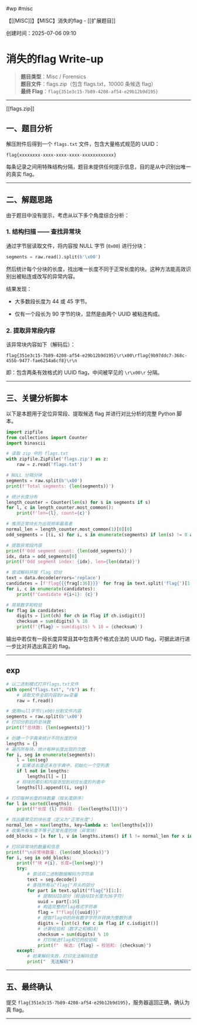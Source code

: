 
#wp #misc

【[[MISC]]】【MISC】消失的flag - [[扩展题目]]

创建时间：2025-07-06 09:10

# 消失的flag Write-up

> **题目类型**：Misc / Forensics  
> **题目文件**：flags.zip（包含 flags.txt，10000 条候选 flag）  
> **最终 Flag**：`flag{351e3c15-7b89-4208-af54-e29b12b9d195}`

---

[[flags.zip]]

## 一、题目分析

解压附件后得到一个 `flags.txt` 文件，包含大量格式规范的 UUID：

```
flag{xxxxxxxx-xxxx-xxxx-xxxx-xxxxxxxxxxxx}
```

每条记录之间用特殊结构分隔，题目未提供任何提示信息，目的是从中识别出唯一的真实 flag。

---

## 二、解题思路

由于题目中没有提示，考虑从以下多个角度综合分析：

### 1. 结构扫描 —— 查找异常块

通过字节层读取文件，将内容按 NULL 字节 (`0x00`) 进行分块：

```python
segments = raw.read().split(b'\x00')
```

然后统计每个分块的长度，找出唯一长度不同于正常长度的块。这种方法能高效识别出被粘连或改写的异常内容。

结果发现：

- 大多数段长度为 44 或 45 字节。
    
- 仅有一个段长为 90 字节的块，显然是由两个 UUID 被粘连构成。
    

### 2. 提取异常段内容

该异常块内容如下（解码后）：

```
flag{351e3c15-7b89-4208-af54-e29b12b9d195}\r\x00\rflag{9b97ddc7-368c-455b-9477-fae6254a6cf8}\r\n
```

即：包含两条有效格式的 UUID flag，中间被罕见的 `\r\x00\r` 分隔。



---

## 三、关键分析脚本

以下是本题用于定位异常段、提取候选 flag 并进行对比分析的完整 Python 脚本。

```python
import zipfile
from collections import Counter
import binascii

# 读取 zip 中的 flags.txt
with zipfile.ZipFile('flags.zip') as z:
    raw = z.read('flags.txt')

# NULL 分隔分块
segments = raw.split(b'\x00')
print(f'Total segments: {len(segments)}')

# 统计长度分布
length_counter = Counter(len(s) for s in segments if s)
for l, c in length_counter.most_common():
    print(f'len={l}, count={c}')

# 推测正常块长为出现频率最高者
normal_len = length_counter.most_common(1)[0][0]
odd_segments = [(i, s) for i, s in enumerate(segments) if len(s) != 0 and len(s) != normal_len]

# 提取异常段内容
print(f'Odd segment count: {len(odd_segments)}')
idx, data = odd_segments[0]
print(f'Odd segment index: {idx}, len={len(data)}')

# 尝试解码并按 flag 切分
text = data.decode(errors='replace')
candidates = [f'flag{{{frag[:36]}}}' for frag in text.split('flag{')[1:]]
for i, c in enumerate(candidates):
    print(f'Candidate #{i+1}: {c}')

# 简易数字和校验
for flag in candidates:
    digits = [int(ch) for ch in flag if ch.isdigit()]
    checksum = sum(digits) % 10
    print(f'{flag} → sum(digits) % 10 = {checksum}')
```

输出中若仅有一段长度异常且其中包含两个格式合法的 UUID flag，可据此进行进一步比对并选出真正的 flag。

---
## exp
```python
# 以二进制模式打开flags.txt文件
with open("flags.txt", "rb") as f:
    # 读取文件全部内容到raw变量
    raw = f.read()

# 使用null字节(\x00)分割文件内容
segments = raw.split(b'\x00')
# 打印分割后的总块数
print(f"总块数: {len(segments)}")

# 创建一个字典来统计不同长度的块
lengths = {}
# 遍历所有块，统计每种长度出现的次数
for i, seg in enumerate(segments):
    l = len(seg)
    # 如果该长度还未在字典中，初始化一个空列表
    if l not in lengths:
        lengths[l] = []
    # 将块的索引和内容添加到对应长度的列表中
    lengths[l].append((i, seg))

# 打印每种长度的块数量（按长度排序）
for l in sorted(lengths):
    print(f"长度 {l} 的段数: {len(lengths[l])}")

# 找出最常见的块长度（定义为"正常长度"）
normal_len = max(lengths, key=lambda x: len(lengths[x]))
# 收集所有长度不等于正常长度的块（异常块）
odd_blocks = [x for l, v in lengths.items() if l != normal_len for x in v]

# 打印异常块的数量和信息
print(f"\n异常块数量: {len(odd_blocks)}")
for i, seg in odd_blocks:
    print(f"块 #{i}, 长度={len(seg)}")
    try:
        # 尝试将二进制数据解码为字符串
        text = seg.decode()
        # 查找所有以"flag{"开头的部分
        for part in text.split("flag{")[1:]:
            # 提取UUID部分（假设UUID长度为36字符）
            uuid = part[:36]
            # 构造完整的flag格式字符串
            flag = f"flag{{{uuid}}}"
            # 提取flag中的所有数字字符并转换为整数列表
            digits = [int(c) for c in flag if c.isdigit()]
            # 计算校验和（数字之和模10）
            checksum = sum(digits) % 10
            # 打印候选flag和它的校验和
            print(f"  候选: {flag} → 校验和: {checksum}")
    except:
        # 如果解码失败，打印无法解码信息
        print("  无法解码")

```

---

## 五、最终确认

提交 `flag{351e3c15-7b89-4208-af54-e29b12b9d195}`，服务器返回正确，确认为真 flag。

---

